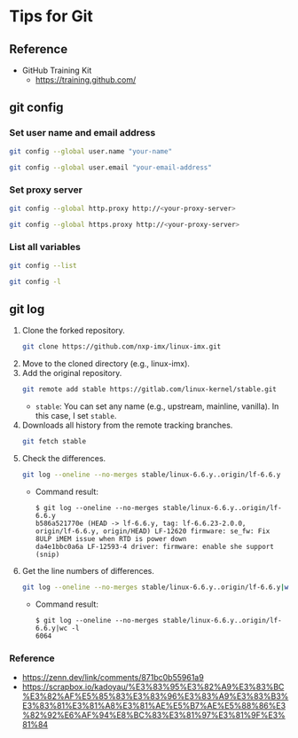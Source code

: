 # Tips for Git
## Reference
- GitHub Training Kit
  - https://training.github.com/

## git config
### Set user name and email address
```sh
git config --global user.name "your-name"
```
```sh
git config --global user.email "your-email-address"
```

### Set proxy server
```sh
git config --global http.proxy http://<your-proxy-server>
```
```sh
git config --global https.proxy http://<your-proxy-server>
```

### List all variables
```sh
git config --list
```
```sh
git config -l
```

## git log 
1. Clone the forked repository.
   ```sh
   git clone https://github.com/nxp-imx/linux-imx.git
   ```
1. Move to the cloned directory (e.g., linux-imx).
1. Add the original repository.
   ```sh
   git remote add stable https://gitlab.com/linux-kernel/stable.git
   ```
   - `stable`: You can set any name (e.g., upstream, mainline, vanilla). In this case, I set `stable`.
1. Downloads all history from the remote tracking branches.
   ```sh
   git fetch stable
   ```
1. Check the differences.
   ```sh
   git log --oneline --no-merges stable/linux-6.6.y..origin/lf-6.6.y
   ```
   - Command result: 
     ```
     $ git log --oneline --no-merges stable/linux-6.6.y..origin/lf-6.6.y
     b586a521770e (HEAD -> lf-6.6.y, tag: lf-6.6.23-2.0.0, origin/lf-6.6.y, origin/HEAD) LF-12620 firmware: se_fw: Fix 8ULP iMEM issue when RTD is power down
     da4e1bbc0a6a LF-12593-4 driver: firmware: enable she support
     (snip)
     ```
1. Get the line numbers of differences.
   ```sh
   git log --oneline --no-merges stable/linux-6.6.y..origin/lf-6.6.y|wc -l
   ```
   - Command result:
     ```
     $ git log --oneline --no-merges stable/linux-6.6.y..origin/lf-6.6.y|wc -l
     6064
     ```

### Reference
- https://zenn.dev/link/comments/871bc0b55961a9
- https://scrapbox.io/kadoyau/%E3%83%95%E3%82%A9%E3%83%BC%E3%82%AF%E5%85%83%E3%83%96%E3%83%A9%E3%83%B3%E3%83%81%E3%81%A8%E3%81%AE%E5%B7%AE%E5%88%86%E3%82%92%E6%AF%94%E8%BC%83%E3%81%97%E3%81%9F%E3%81%84